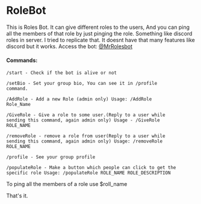 # RoleBot

This is Roles Bot. It can give different roles to the users, And you can ping all the members of that role by just pinging the role.
Something like discord roles in server. I tried to replicate that. It doesnt have that many features like discord but it works.
Access the bot: <a href = "https://t.me/MrRolesbot">@MrRolesbot</a>

<h4>Commands:</h4>

<code>/start - Check if the bot is alive or not </code>

<code>/setBio - Set your group bio, You can see it in /profile command.</code>

<code>/AddRole - Add a new Role (admin only) 
Usage: /AddRole Role_Name</code>

<code>/GiveRole - Give a role to some user.(Reply to a user while sending this command, again admin only)
Usage - /GiveRole ROLE_NAME</code>

<code>/removeRole - remove a role from user(Reply to a user while sending this command, again admin only)
Usage: /removeRole ROLE_NAME</code>

<code>/profile - See your group profile</code>

<code>/populateRole - Make a button which people can click to get the specific role
Usage: /populateRole ROLE_NAME ROLE_DESCRIPTION</code>

To ping all the members of a role use $roll_name

That's it.
